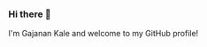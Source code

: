 ### Hi there 👋
I'm Gajanan Kale and welcome to my GitHub profile! 

<!--
**gajanankumar/gajanankumar** is a ✨ _special_ ✨ repository because its `README.md` (this file) appears on your GitHub profile.

Here are some ideas to get you started:

- 🔭 I’m currently working on on Data Science.
- 🌱 I’m currently learning Python, SQL, Machine Learning, and Tableau.
- 👯 I’m looking to collaborate on the Data Science domain.
- 🤔 I’m looking for help with with Deep learning and AI.
- 💬 Ask me about python, SQL, excel, machine learning, and data science
- 📫 How to reach me: Linkedin
- 😄 Pronouns: He/Him
- ⚡ Fun fact: "I am passionate about technology, innovation, and big challenging tasks on my to do list."
-->
